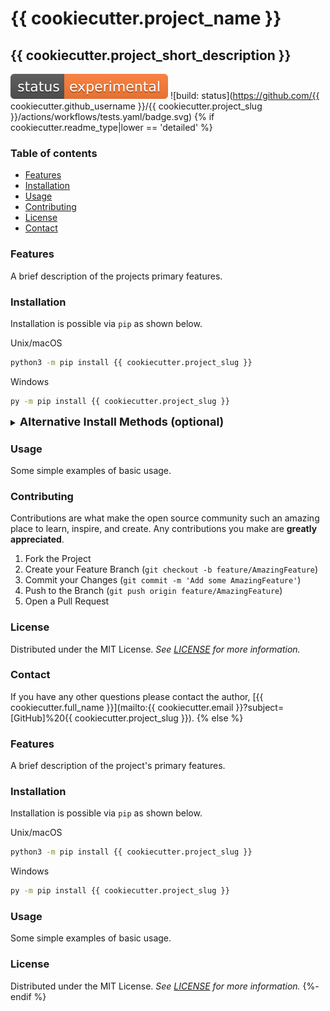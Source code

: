 # {{ cookiecutter.project_name }}

## {{ cookiecutter.project_short_description }}

[![status: experimental](https://github.com/GIScience/badges/raw/master/status/experimental.svg)](https://github.com/GIScience/badges#experimental)
![build: status](https://github.com/{{ cookiecutter.github_username }}/{{ cookiecutter.project_slug }}/actions/workflows/tests.yaml/badge.svg)
{% if cookiecutter.readme_type|lower == 'detailed' %}
### Table of contents
* [Features](#features)
* [Installation](#installation)
* [Usage](#usage)
* [Contributing](#contributing)
* [License](#license)
* [Contact](#contact)

### Features
A brief description of the projects primary features.

### Installation
Installation is possible via `pip` as shown below.

Unix/macOS
```bash
python3 -m pip install {{ cookiecutter.project_slug }}
```

Windows
```bash
py -m pip install {{ cookiecutter.project_slug }}
```

<details>
  <summary><strong><font size="+1">Alternative Install Methods (optional)</font></strong></summary>

<details>
  <summary><strong><font size="+0.5">1. Install within a Virtual Environment</font></strong></summary>

<details>
  <summary><strong>Unix/macOS</strong></summary>

```bash
python -m venv {{ cookiecutter.project_slug }}
source {{ cookiecutter.project_slug }}/bin/activate
python3 -m pip install {{ cookiecutter.project_slug }}
```
</details>

<details>
  <summary><strong>Windows</strong></summary>

```bash
py -m venv {{ cookiecutter.project_slug }}
{{ cookiecutter.project_slug }}/Scripts/Activate.ps1
py -m pip install {{ cookiecutter.project_slug }}
```

If running scripts is disabled on your system then run the following command before activating your environment.

```bash
Set-ExecutionPolicy -ExecutionPolicy RemoteSigned -Scope CurrentUser
```
</details>
</details>

<details>
<summary><strong><font size="+0.5">2. Install within a Docker container</font></strong></summary>

```bash
docker build -t {{ cookiecutter.project_slug }} {{ cookiecutter.project_slug }}
docker run -it {{ cookiecutter.project_slug }}
```
</details>
</details>

### Usage
Some simple examples of basic usage.

### Contributing
Contributions are what make the open source community such an amazing place to learn, inspire, and create.
Any contributions you make are **greatly appreciated**.

1. Fork the Project
2. Create your Feature Branch (`git checkout -b feature/AmazingFeature`)
3. Commit your Changes (`git commit -m 'Add some AmazingFeature'`)
4. Push to the Branch (`git push origin feature/AmazingFeature`)
5. Open a Pull Request

### License
Distributed under the MIT License. _See [LICENSE](./LICENSE) for more information._

### Contact
If you have any other questions please contact the author, [{{ cookiecutter.full_name }}](mailto:{{ cookiecutter.email }}?subject=[GitHub]%20{{ cookiecutter.project_slug }}).
{% else %}
### Features
A brief description of the project's primary features.

### Installation
Installation is possible via `pip` as shown below.

Unix/macOS
```bash
python3 -m pip install {{ cookiecutter.project_slug }}
```

Windows
```bash
py -m pip install {{ cookiecutter.project_slug }}
```

### Usage
Some simple examples of basic usage.

### License
Distributed under the MIT License. _See [LICENSE](./LICENSE) for more information._
{%- endif %}
